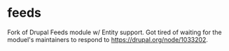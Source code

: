 feeds
=====

Fork of Drupal Feeds module w/ Entity support.  Got tired of waiting for the moduel's maintainers to respond to https://drupal.org/node/1033202.


